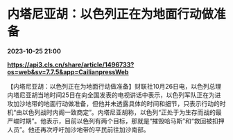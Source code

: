 # 内塔尼亚胡：以色列正在为地面行动做准备

**2023-10-25 21:00**

**https://api3.cls.cn/share/article/1496733?os=web&sv=7.7.5&app=CailianpressWeb**

【内塔尼亚胡：以色列正在为地面行动做准备】财联社10月26日电，以色列总理内塔尼亚胡当地时间25日在向全国发表的电视讲话中表示，以色列军队正在为进攻加沙地带的地面行动做准备，但他并未透露具体的时间和细节，只表示行动的时机“由以色列战时内阁一致商定”。内塔尼亚胡称，以色列“正处于为生存而战的最严峻时期”。他表示，目前以色列有两个目标，那就是“摧毁哈马斯”和“救回被扣押人员”。他还再次呼吁加沙地带的平民前往加沙南部。